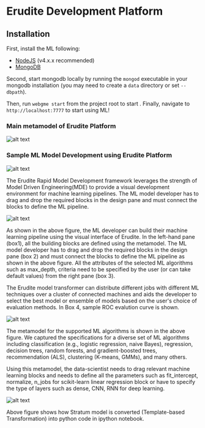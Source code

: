 # Erudite Development Platform
## Installation
First, install the ML following:
- [NodeJS](https://nodejs.org/en/) (v4.x.x recommended)
- [MongoDB](https://www.mongodb.com/)

Second, start mongodb locally by running the `mongod` executable in your mongodb installation (you may need to create a `data` directory or set `--dbpath`).

Then, run `webgme start` from the project root to start . Finally, navigate to `http://localhost:7777` to start using ML!


### Main metamodel of Erudite Platform

![alt text](https://github.com/doc-vu/Stratum/blob/master/png/StreamLineML.png)

### Sample ML Model Development using Erudite Platform

![alt text](https://github.com/doc-vu/Stratum/blob/master/png/Erudite_Platform.png)

The Erudite Rapid Model Development framework leverages the strength of Model Driven Engineering(MDE) to provide a visual development environment for machine learning pipelines. The ML model developer has to drag and drop the required blocks in the design pane and must connect the blocks to define the ML pipeline.


![alt text](https://github.com/doc-vu/Stratum/blob/master/png/overview.PNG)

As shown in the above figure,  the ML developer can build their machine learning pipeline using the visual interface of Erudite. In the left-hand pane (box1), all the building blocks are defined using the metamodel. The ML model developer has to drag and drop the required blocks in the design pane (box 2) and must connect the blocks to define the ML pipeline as shown in the above figure. All the attributes of the selected ML algorithms such as max_depth, criteria need to be specified by the user (or can take default values) from the right pane (box 3). 

The Erudite model transformer can distribute different jobs with different ML techniques over a cluster of connected machines and aids the developer to select the best model or ensemble of models based on the user's choice of evaluation methods. In Box 4, sample ROC evalution curve is shown. 

![alt text](https://github.com/doc-vu/Stratum/blob/master/png/MLAlgos.png)

The metamodel for the supported ML algorithms is shown in the above figure. We captured the specifications for a diverse set of ML algorithms including classification (e.g., logistic regression, naive Bayes), regression, decision trees, random forests, and gradient-boosted trees, recommendation (ALS), clustering (K-means, GMMs), and many others. 

Using this metamodel, the data-scientist needs to drag relevant machine learning blocks and needs to define all the parameters such as fit_intercept, normalize, n_jobs for scikit-learn linear regression block or have to specify
the type of layers such as dense, CNN, RNN for deep learning.  

![alt text](https://github.com/doc-vu/Stratum/blob/master/png/pipeline.PNG)

Above figure shows how Stratum model is converted (Template-based Transformation) into python code in ipython notebook.  


